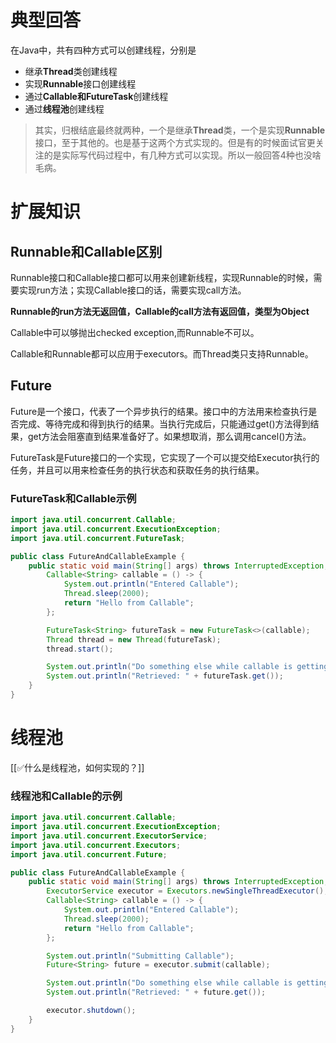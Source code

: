 # 典型回答
在Java中，共有四种方式可以创建线程，分别是

+ 继承**Thread**类创建线程
+ 实现**Runnable**接口创建线程
+ 通过**Callable和FutureTask**创建线程
+ 通过**线程池**创建线程



> 其实，归根结底最终就两种，一个是继承**Thread**类，一个是实现**Runnable**接口，至于其他的。也是基于这两个方式实现的。但是有的时候面试官更关注的是实际写代码过程中，有几种方式可以实现。所以一般回答4种也没啥毛病。
>



# 扩展知识
## Runnable和Callable区别


Runnable接口和Callable接口都可以用来创建新线程，实现Runnable的时候，需要实现run方法；实现Callable接口的话，需要实现call方法。



**Runnable的run方法无返回值，Callable的call方法有返回值，类型为Object**



Callable中可以够抛出checked exception,而Runnable不可以。



Callable和Runnable都可以应用于executors。而Thread类只支持Runnable。



## Future


Future是一个接口，代表了一个异步执行的结果。接口中的方法用来检查执行是否完成、等待完成和得到执行的结果。当执行完成后，只能通过get()方法得到结果，get方法会阻塞直到结果准备好了。如果想取消，那么调用cancel()方法。



FutureTask是Future接口的一个实现，它实现了一个可以提交给Executor执行的任务，并且可以用来检查任务的执行状态和获取任务的执行结果。





### FutureTask和Callable示例


```java
import java.util.concurrent.Callable;
import java.util.concurrent.ExecutionException;
import java.util.concurrent.FutureTask;

public class FutureAndCallableExample {
    public static void main(String[] args) throws InterruptedException, ExecutionException {
        Callable<String> callable = () -> {
            System.out.println("Entered Callable");
            Thread.sleep(2000);
            return "Hello from Callable";
        };

        FutureTask<String> futureTask = new FutureTask<>(callable);
        Thread thread = new Thread(futureTask);
        thread.start();

        System.out.println("Do something else while callable is getting executed");
        System.out.println("Retrieved: " + futureTask.get());
    }
}

```



# 线程池


[[✅什么是线程池，如何实现的？]]



### 线程池和Callable的示例


```java
import java.util.concurrent.Callable;
import java.util.concurrent.ExecutionException;
import java.util.concurrent.ExecutorService;
import java.util.concurrent.Executors;
import java.util.concurrent.Future;

public class FutureAndCallableExample {
    public static void main(String[] args) throws InterruptedException, ExecutionException {
        ExecutorService executor = Executors.newSingleThreadExecutor();
        Callable<String> callable = () -> {
            System.out.println("Entered Callable");
            Thread.sleep(2000);
            return "Hello from Callable";
        };

        System.out.println("Submitting Callable");
        Future<String> future = executor.submit(callable);

        System.out.println("Do something else while callable is getting executed");
        System.out.println("Retrieved: " + future.get());

        executor.shutdown();
    }
}

```

